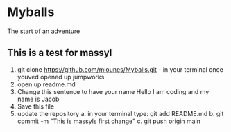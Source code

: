 # Myballs
The start of an adventure

## This is a test for massyl 
1. git clone https://github.com/mlounes/Myballs.git - in your terminal once youved opened up jumpworks
2. open up readme.md
3. Change this sentence to have your name
    Hello I am coding and my name is Jacob
4. Save this file
5. update the repository
 a. in your terminal type: git add README.md
 b. git commit -m "This is massyls first change"
 c. git push origin main
